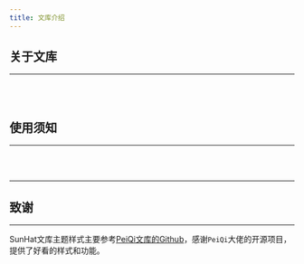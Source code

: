 ```yaml
---
title: 文库介绍
---
```


## 关于文库
---
<br>
<a-alert type="success" message="SunHat文库是一个面向物联网安全研究和逆向分析的知识库，涉及逆向分析，WEB，中间件等漏洞挖掘等方面的内容，主要用于整理逆向分析技巧及物联网漏洞挖掘技巧，帮助大家更好的入门物联网安全。" description="" showIcon>
</a-alert>
<br/>

## 使用须知
---

<template>
  <a-steps :current="1" status="error">
    <a-step title="获取授权" description="不允许未授权使用" />
    <a-step title="遵循使用须知" description="不遵循即刻退出" />
    <a-step title="使用文库" description="探索知识库" />
  </a-steps>
</template>
<br/>
<a-alert type="error" message="警告" description="由于传播、利用此文所提供的信息而造成的任何直接或者间接的后果及损失，均由使用者本人负责，文章作者不为此承担任何责任。文章内容除自己相关的研究成果，也包含其他安全社区，个人博客内容，如有侵权请立即联系微信进行删除。若不同意以上警告信息请立即退出使用。" showIcon>
</a-alert>
<br/>

<!-- ## 个人微信 -->
---

<!-- <center><p><img src="https://img.SunHat-space.com/44_b9296afeee33e7b7361223f7193c33c4.png"></p></center> -->

## 致谢
---

SunHat文库主题样式主要参考[PeiQi文库的Github](https://github.com/PeiQi0/PeiQi-WIKI-Book)，感谢`PeiQi`大佬的开源项目，提供了好看的样式和功能。